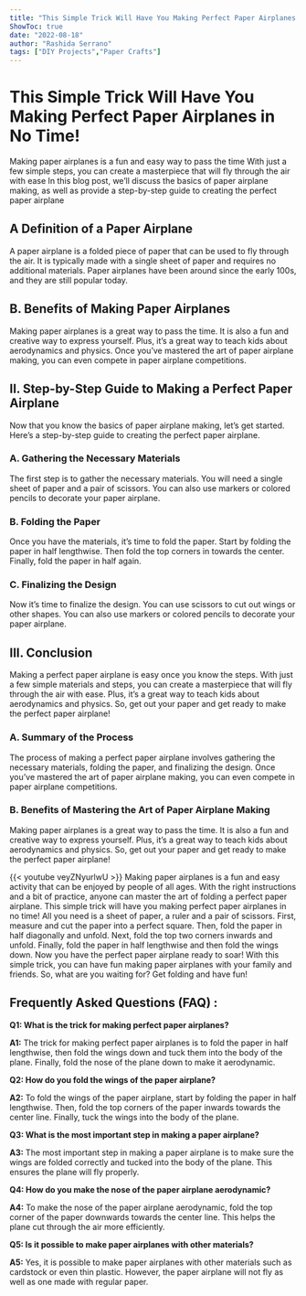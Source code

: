 ```yaml
---
title: "This Simple Trick Will Have You Making Perfect Paper Airplanes in No Time!"
ShowToc: true 
date: "2022-08-18"
author: "Rashida Serrano" 
tags: ["DIY Projects","Paper Crafts"]
---
```

# This Simple Trick Will Have You Making Perfect Paper Airplanes in No Time! 

Making paper airplanes is a fun and easy way to pass the time With just a few simple steps, you can create a masterpiece that will fly through the air with ease In this blog post, we’ll discuss the basics of paper airplane making, as well as provide a step-by-step guide to creating the perfect paper airplane 

## A Definition of a Paper Airplane 

A paper airplane is a folded piece of paper that can be used to fly through the air. It is typically made with a single sheet of paper and requires no additional materials. Paper airplanes have been around since the early 100s, and they are still popular today. 

## B. Benefits of Making Paper Airplanes 

Making paper airplanes is a great way to pass the time. It is also a fun and creative way to express yourself. Plus, it’s a great way to teach kids about aerodynamics and physics. Once you’ve mastered the art of paper airplane making, you can even compete in paper airplane competitions. 

## II. Step-by-Step Guide to Making a Perfect Paper Airplane 

Now that you know the basics of paper airplane making, let’s get started. Here’s a step-by-step guide to creating the perfect paper airplane. 

### A. Gathering the Necessary Materials 

The first step is to gather the necessary materials. You will need a single sheet of paper and a pair of scissors. You can also use markers or colored pencils to decorate your paper airplane. 

### B. Folding the Paper 

Once you have the materials, it’s time to fold the paper. Start by folding the paper in half lengthwise. Then fold the top corners in towards the center. Finally, fold the paper in half again. 

### C. Finalizing the Design 

Now it’s time to finalize the design. You can use scissors to cut out wings or other shapes. You can also use markers or colored pencils to decorate your paper airplane. 

## III. Conclusion 

Making a perfect paper airplane is easy once you know the steps. With just a few simple materials and steps, you can create a masterpiece that will fly through the air with ease. Plus, it’s a great way to teach kids about aerodynamics and physics. So, get out your paper and get ready to make the perfect paper airplane! 

### A. Summary of the Process 

The process of making a perfect paper airplane involves gathering the necessary materials, folding the paper, and finalizing the design. Once you’ve mastered the art of paper airplane making, you can even compete in paper airplane competitions. 

### B. Benefits of Mastering the Art of Paper Airplane Making 

Making paper airplanes is a great way to pass the time. It is also a fun and creative way to express yourself. Plus, it’s a great way to teach kids about aerodynamics and physics. So, get out your paper and get ready to make the perfect paper airplane!

{{< youtube veyZNyurlwU >}} 
Making paper airplanes is a fun and easy activity that can be enjoyed by people of all ages. With the right instructions and a bit of practice, anyone can master the art of folding a perfect paper airplane. This simple trick will have you making perfect paper airplanes in no time! All you need is a sheet of paper, a ruler and a pair of scissors. First, measure and cut the paper into a perfect square. Then, fold the paper in half diagonally and unfold. Next, fold the top two corners inwards and unfold. Finally, fold the paper in half lengthwise and then fold the wings down. Now you have the perfect paper airplane ready to soar! With this simple trick, you can have fun making paper airplanes with your family and friends. So, what are you waiting for? Get folding and have fun!

## Frequently Asked Questions (FAQ) :
**Q1: What is the trick for making perfect paper airplanes?**

**A1:** The trick for making perfect paper airplanes is to fold the paper in half lengthwise, then fold the wings down and tuck them into the body of the plane. Finally, fold the nose of the plane down to make it aerodynamic.

**Q2: How do you fold the wings of the paper airplane?**

**A2:** To fold the wings of the paper airplane, start by folding the paper in half lengthwise. Then, fold the top corners of the paper inwards towards the center line. Finally, tuck the wings into the body of the plane.

**Q3: What is the most important step in making a paper airplane?**

**A3:** The most important step in making a paper airplane is to make sure the wings are folded correctly and tucked into the body of the plane. This ensures the plane will fly properly.

**Q4: How do you make the nose of the paper airplane aerodynamic?**

**A4:** To make the nose of the paper airplane aerodynamic, fold the top corner of the paper downwards towards the center line. This helps the plane cut through the air more efficiently.

**Q5: Is it possible to make paper airplanes with other materials?**

**A5:** Yes, it is possible to make paper airplanes with other materials such as cardstock or even thin plastic. However, the paper airplane will not fly as well as one made with regular paper.




